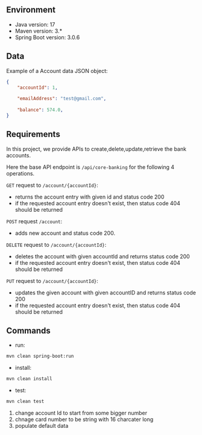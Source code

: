 ## Environment
- Java version: 17
- Maven version: 3.*
- Spring Boot version: 3.0.6

## Data
Example of a Account data JSON object:
```json
{
    "accountId": 1,
    
    "emailAddress": "test@gmail.com",
    
    "balance": 574.0,
}
```

## Requirements
In this project, we provide APIs to create,delete,update,retrieve the bank accounts.

Here the base API endpoint is `/api/core-banking` for the following 4 operations.


`GET` request to `/account/{accountId}`:
* returns the account entry with given id and status code 200
* if the requested account entry doesn't exist, then status code 404 should be returned

`POST` request `/account`:
* adds new account and status code 200.

`DELETE` request to `/account/{accountId}`:
* deletes the account with given accountId and returns status code 200
* if the requested account entry doesn't exist, then status code 404 should be returned

`PUT` request to `/account/{accountId}`:
* updates the given account with given accountID and returns status code 200
* if the requested account entry doesn't exist, then status code 404 should be returned

## Commands
- run: 
```bash
mvn clean spring-boot:run
```

- install:

```bash
mvn clean install
```

- test:

```bash
mvn clean test
```

1. change account Id to start from some bigger number
2. chnage card number to be string with 16 charcater long
3. populate default data 